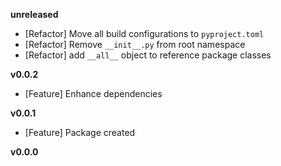 
**unreleased**
- [Refactor] Move all build configurations to `pyproject.toml`
- [Refactor] Remove `__init__.py` from root namespace
- [Refactor] add `__all__` object to reference package classes

**v0.0.2**
- [Feature] Enhance dependencies

**v0.0.1**
- [Feature] Package created

**v0.0.0**